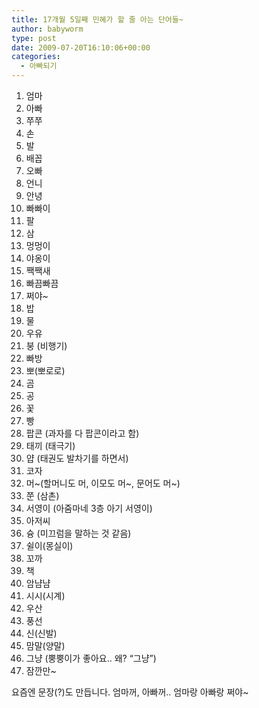 ```yaml
---
title: 17개월 5일째 민혜가 할 줄 아는 단어들~
author: babyworm
type: post
date: 2009-07-20T16:10:06+00:00
categories:
  - 아빠되기
---
```

1. 엄마
2. 아빠
3. 쭈쭈
4. 손
5. 발
6. 배꼽
7. 오빠
8. 언니
9. 안녕
10. 빠빠이
11. 팔
12. 삼
13. 멍멍이
14. 야옹이
15. 짹짹새
16. 빠끔빠끔
17. 쩌야~
18. 밥
19. 물
20. 우유
21. 붕 (비행기)
22. 빠방
23. 뽀(뽀로로)
24. 곰
25. 공
26. 꽃
27. 빵
28. 팝콘 (과자를 다 팝콘이라고 함)
29. 태끼 (태극기)
30. 얍 (태권도 발차기를 하면서)
31. 코자
32. 머~(할머니도 머, 이모도 머~, 문어도 머~)
33. 쭌 (삼촌)
34. 서영이 (아줌마네 3층 아기 서영이)
35. 아저씨
36. 슝 (미끄럼을 말하는 것 같음)
37. 쉴이(몽실이)
38. 꼬까
39. 책
40. 암냠냠
41. 시시(시계)
42. 우산
43. 풍선
44. 신(신발)
45. 맘말(양말)
46. 그냥 (뿡뿡이가 좋아요.. 왜? “그냥”)
47. 잠깐만~

요즘엔 문장(?)도 만듭니다. 엄마꺼, 아빠꺼.. 엄마랑 아빠랑 쩌야~ 
